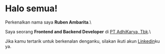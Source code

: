 # Halo semua! 

Perkenalkan nama saya **Ruben Ambarita**.\

Saya seorang **Frontend and Backend Developer** di [PT AdhiKarya, Tbk](https://adhi.co.id/).\

Jika kamu tertarik untuk berkenalan denganku, silakan ikuti akun [Linkedin](https://www.linkedin.com/in/fullstack-rubenambarita/)ku ya.
